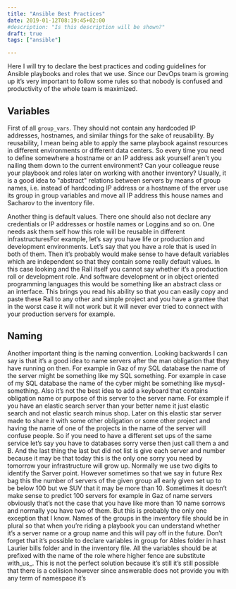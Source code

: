 ```yaml
---
title: "Ansible Best Practices"
date: 2019-01-12T08:19:45+02:00
#description: "Is this description will be shown?"
draft: true
tags: ["ansible"]

---
```


Here I will try to declare the best practices and coding guidelines for
Ansible playbooks and roles that we use. Since our DevOps team is
growing up it’s very important to follow some rules so that nobody is
confused and productivity of the whole team is maximized.

## Variables

First of all `group_vars`. They should not contain any hardcoded IP
addresses, hostnames, and similar things for the sake of reusability.
By reusability, I mean being able to apply the same playbook against
resources in different environments or different data centers. So every
time you need to define somewhere a hostname or an IP address ask
yourself aren't you nailing them down to the current environment?
Can your colleague reuse your playbook and roles later on working
with another inventory? Usually, it is a good idea to "abstract"
relations between servers by means of group names, i.e. instead of
hardcoding IP address or a hostname of the erver use its group in
group variables and move all IP address this house names and Sacharov
to the inventory file.

Another thing is default values. There one should also not declare any
credentials or IP addresses or hostile names or Loggins and so on. One
needs ask them self how this role will be reusable in different
infrastructuresFor example, let’s say you have life or production and
development environments. Let’s say that you have a role that is used
in both of them. Then it’s probably would make sense to have default
variables which are independent so that they contain some really
default values. In this case looking and the Rall itself you cannot
say whether it’s a production roll or development role. And software
development or in object oriented programming languages this would be
something like an abstract class or an interface. This brings you
read his ability so that you can easily copy and paste these Rall to
any other and simple project and you have a grantee that in the worst
case it will not work but it will never ever tried to connect with your
production servers for example.

## Naming

Another important thing is the naming convention. Looking backwards I
can say is that it’s a good idea to name servers after the man obligation
that they have running on then. For example in Gaz of my SQL database
the name of the server might be something like my SQL something. For example
in case of my SQL database the name of the cyber might be something
like mysql-something. Also it’s not the best idea to add a keyboard
that contains obligation name or purpose of this server to the server
name. For example if you have an elastic search server than your better
name it just elastic search and not elastic search minus shop. Later on
this elastic star server made to share it with some other obligation or
some other project and having the name of one of the projects in the
name of the server will confuse people. So if you need to have a
different set ups of the same service let’s say you have to databases
sorry verse then just call them a and B. And the last thing the last
but did not list is give each server and number because it may be that
today this is the only one sorry you need by tomorrow your infrastructure
will grow up. Normally we use two digits to identify the Sarver point.
However sometimes so that we say in future Rex bag this the number of
servers of the given group all early given set up to be below 100 but
we SUV that it may be more than 10. Sometimes it doesn’t make sense to
predict 100 servers for example in Gaz of name servers obviously that’s
not the case that you have like more than 10 name sorrows and normally
you have two of them. But this is probably the only one exception that
I know. Names of the groups in the inventory file should be in plural
so that when you’re riding a playbook you can understand whether it’s
a server name or a group name and this will pay off in the future.
Don’t forget that it’s possible to declare variables in group for Ables
folder in hast Laurier bills folder and in the inventory file. All the
variables should be at prefixed with the name of the role where higher
fence are substitute with_us_. This is not the perfect solution because
it’s still it’s still possible that there is a collision however since
answerable does not provide you with any term of namespace it’s